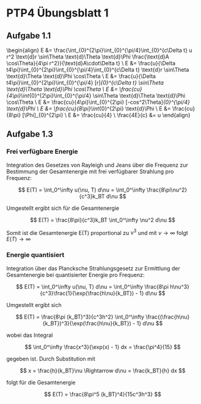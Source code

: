 # PTP4 Übungsblatt 1

## Aufgabe 1.1

\begin{align}
E &= \frac{\int_{0}^{2\pi}\int_{0}^{\pi/4}\int_{0}^{c\Delta t} u r^2 \text{d}r \sin\Theta \text{d}\Theta \text{d}\Phi \frac{\text{d}A \cos\Theta}{4\pi r^2}}{\text{d}A\cdot\Delta t}
\\
E &= \frac{u}{\Delta t4\pi}\int_{0}^{2\pi}\int_{0}^{\pi/4}\int_{0}^{c\Delta t} \text{d}r \sin\Theta \text{d}\Theta \text{d}\Phi \cos\Theta
\\
E &= \frac{u}{\Delta t4\pi}\int_{0}^{2\pi}\int_{0}^{\pi/4} [r]_{0}^{c\Delta t} \sin\Theta \text{d}\Theta \text{d}\Phi \cos\Theta
\\
E &= \frac{cu}{4\pi}\int_{0}^{2\pi}\int_{0}^{\pi/4} \sin\Theta \text{d}\Theta \text{d}\Phi \cos\Theta
\\
E &= \frac{cu}{4\pi}\int_{0}^{2\pi} [-cos^2\Theta]_{0}^{\pi/4} \text{d}\Phi
\\
E &= \frac{cu}{8\pi}\int_{0}^{2\pi} \text{d}\Phi
\\
E &= \frac{cu}{8\pi} [\Phi]_{0}^{2\pi}
\\
E &= \frac{cu}{4}
\\
\frac{4E}{c} &= u
\end{align}

## Aufgabe 1.3

### Frei verfügbare Energie

Integration des Gesetzes von Rayleigh und Jeans über die Frequenz zur Bestimmung der Gesamtenergie mit frei verfügbarer Strahlung pro Frequenz:

$$
E(T) = \int_0^\infty u(\nu, T) d\nu = \int_0^\infty \frac{8\pi\nu^2}{c^3}k_BT d\nu
$$

Umgestellt ergibt sich für die Gesamtenergie

$$
E(T) = \frac{8\pi}{c^3}k_BT \int_0^\infty \nu^2 d\nu
$$

Somit ist die Gesamtenergie E(T) proportional zu $\nu^3$ und mit $\nu \rightarrow \infty$ folgt $E(T) \rightarrow \infty$

### Energie quantisiert

Integration über das Plancksche Strahlungsgesetz zur Ermittlung der Gesamtenergie bei quantisierter Energie pro Frequenz:

$$
E(T) = \int_0^\infty u(\nu, T) d\nu = \int_0^\infty \frac{8\pi h\nu^3}{c^3}\frac{1}{\exp(\frac{h\nu}{k_BT}) - 1} d\nu
$$

Umgestellt ergibt sich

$$
E(T) = \frac{8\pi (k_BT)^3}{c^3h^2} \int_0^\infty \frac{(\frac{h\nu}{k_BT})^3}{\exp(\frac{h\nu}{k_BT}) - 1} d\nu
$$

wobei das Integral 

$$
\int_0^\infty \frac{x^3}{\exp(x) - 1} dx = \frac{\pi^4}{15}
$$

gegeben ist.
Durch Substitution mit 

$$
x = \frac{h}{k_BT}\nu \Rightarrow d\nu = \frac{k_BT}{h} dx
$$

folgt für die Gesamtenergie

$$
E(T) = \frac{8\pi^5 (k_BT)^4}{15c^3h^3} 
$$
